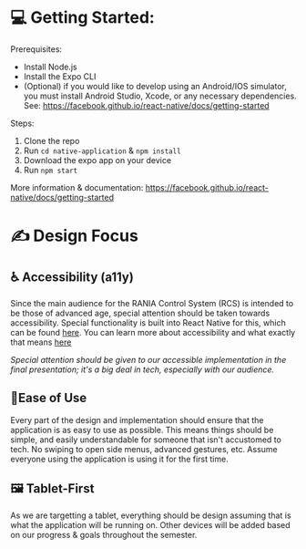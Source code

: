 # 💻 Getting Started:
Prerequisites:
* Install Node.js 
* Install the Expo CLI
* (Optional) if you would like to develop using an Android/IOS simulator, you must install Android Studio, Xcode, or any necessary dependencies. See: https://facebook.github.io/react-native/docs/getting-started

Steps:
1. Clone the repo
2. Run `cd native-application` & `npm install`
3. Download the expo app on your device
4. Run `npm start` 

More information & documentation: https://facebook.github.io/react-native/docs/getting-started 

# ✍️ Design Focus
## ♿️ Accessibility (a11y)
Since the main audience for the RANIA Control System (RCS) is intended to be those of advanced age, special attention should be taken towards accessibility. Special functionality is built into React Native for this, which can be found [here](https://facebook.github.io/react-native/docs/accessibility). You can learn more about accessibility and what exactly that means [here](https://a11yproject.com/about/)

_Special attention should be given to our accessible implementation in the final presentation; it's a big deal in tech, especially with our audience._

## 🚦Ease of Use
Every part of the design and implementation should ensure that the application is as easy to use as possible. This means things should be simple, and easily understandable for someone that isn't accustomed to tech. No swiping to open side menus, advanced gestures, etc. Assume everyone using the application is using it for the first time.

## 🖼 Tablet-First
As we are targetting a tablet, everything should be design assuming that is what the application will be running on. Other devices will be added based on our progress & goals throughout the semester.

